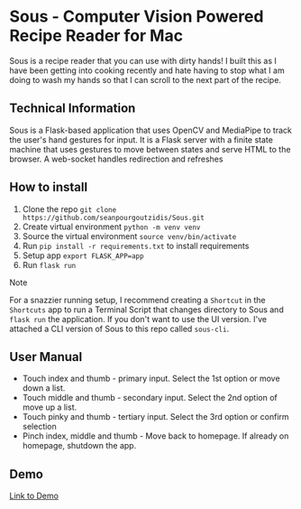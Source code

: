 # Sous - Computer Vision Powered Recipe Reader for Mac

Sous is a recipe reader that you can use with dirty hands!
I built this as I have been getting into cooking recently and hate having to stop what I am doing to wash my hands so that I can scroll to the next part of the recipe.

## Technical Information

Sous is a Flask-based application that uses OpenCV and MediaPipe to track the user's hand gestures for input. It is a Flask server with a finite state machine that uses gestures to move between states and serve HTML to the browser.
A web-socket handles redirection and refreshes

## How to install

1. Clone the repo `git clone https://github.com/seanpourgoutzidis/Sous.git`
2. Create virtual environment `python -m venv venv`
3. Source the virtual environment `source venv/bin/activate`
4. Run `pip install -r requirements.txt` to install requirements
5. Setup app `export FLASK_APP=app`
6. Run `flask run`

> [!NOTE]
> For a snazzier running setup, I recommend creating a `Shortcut` in the `Shortcuts` app to run a Terminal Script that changes directory to Sous and `flask run` the application.
> If you don't want to use the UI version. I've attached a CLI version of Sous to this repo called `sous-cli`.

## User Manual

* Touch index and thumb - primary input. Select the 1st option or move down a list.
* Touch middle and thumb - secondary input. Select the 2nd option of move up a list.
* Touch pinky and thumb - tertiary input. Select the 3rd option or confirm selection
* Pinch index, middle and thumb - Move back to homepage. If already on homepage, shutdown the app.

## Demo

[Link to Demo](https://youtu.be/KjYgKfUZ7S4)

